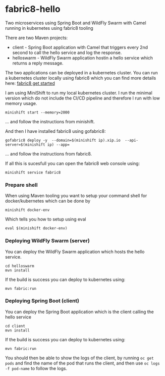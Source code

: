 # fabric8-hello

Two microservices using Spring Boot and WildFly Swarm with Camel running in kubernetes using fabric8 tooling

There are two Maven projects:

* client - Spring Boot application with Camel that triggers every 2nd second to call the hello service and log the response.
* helloswarm - WildFly Swarm application hostin a hello service which returns a reply message.

The two applications can be deployed in a kubernetes cluster. You can run a kubernetes cluster locally using fabric8 which you can find more details here: [fabric8 get started](https://fabric8.io/guide/getStarted/index.html)

I am using MiniShift to run my local kubernetes cluster. I run the minimal version which do not include the CI/CD pipeline and therefore I run with low memory usage.

    minishift start --memory=2000

... and follow the instructions from minishift.

And then I have installed fabric8 using gofabric8:

    gofabric8 deploy -y  --domain=$(minishift ip).xip.io  --api-server=$(minishift ip) --app=

... and follow the instructions from fabric8.

If all this is sucesfull you can open the fabric8 web console using:

    minishift service fabric8


### Prepare shell

When using Maven tooling you want to setup your command shell for docker/kubernetes which can be done by

    minishift docker-env

Which tells you how to setup using eval

    eval $(minishift docker-env)


### Deploying WildFly Swarm (server)

You can deploy the WildFly Swarm application which hosts the hello service.

    cd helloswarm
    mvn install

If the build is success you can deploy to kubernetes using:

    mvn fabric:run


### Deploying Spring Boot (client)

You can deploy the Spring Boot application which is the client calling the hello service

    cd client
    mvn install

If the build is success you can deploy to kubernetes using:

    mvn fabric:run

You should then be able to show the logs of the client, by running `oc get pods` and find the name of the pod that runs the client, and then use `oc logs -f pod-name` to follow the logs.

